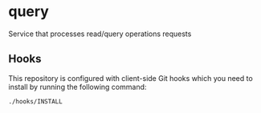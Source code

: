 # query

Service that processes read/query operations requests

## Hooks

This repository is configured with client-side Git hooks which you need to install by running the following command:

```bash
./hooks/INSTALL
```